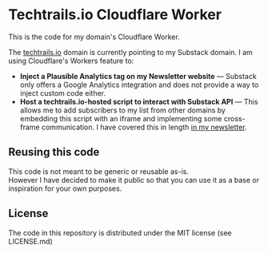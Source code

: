 # Techtrails.io Cloudflare Worker

This is the code for my domain's Cloudflare Worker.

The [techtrails.io](https://techtrails.io) domain is currently pointing to my Substack domain. I am using Cloudflare's
Workers feature to:
- **Inject a Plausible Analytics tag on my Newsletter website** — Substack only offers a Google Analytics integration and
does not provide a way to inject custom code either.
- **Host a techtrails.io-hosted script to interact with Substack API** — This allows me to add subscribers to my list
from other domains by embedding this script with an iframe and implementing some cross-frame communication. I have
covered this in length [in my newsletter](https://techtrails.io/p/adding-subscribers-to-substack).

## Reusing this code
This code is not meant to be generic or reusable as-is.<br>
However I have decided to make it public so that you can use it as a base or inspiration for your own purposes.

## License
The code in this repository is distributed under the MIT license (see LICENSE.md)
